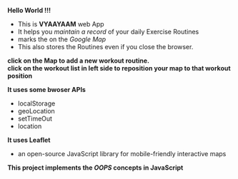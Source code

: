 **Hello World !!!**  
- This is **VYAAYAAM** web App  
- It helps you _maintain a record_ of your daily Exercise Routines  
- marks the on the _Google Map_  
- This also stores the Routines even if you close the browser.  


**click on the Map to add a new workout routine.**  
**click on the workout list in left side to reposition your map to that workout position**


**It uses some bwoser APIs**    
- localStorage
- geoLocation
- setTimeOut
- location

**It uses Leaflet**  
- an open-source JavaScript library for mobile-friendly interactive maps  


**This project implements the _OOPS_ concepts in JavaScript**
